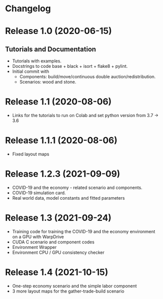 # Changelog

# Release 1.0 (2020-06-15)

## Tutorials and Documentation

- Tutorials with examples.
- Docstrings to code base + black + isort + flake8 + pylint.
- Initial commit with
  - Components: build/move/continuous double auction/redistribution.
  - Scenarios: wood and stone.
  
# Release 1.1 (2020-08-06)

- Links for the tutorials to run on Colab and set python version from 3.7 -> 3.6

# Release 1.1.1 (2020-08-06)

- Fixed layout maps

# Release 1.2.3 (2021-09-09)

- COVID-19 and the economy - related scenario and components.
- COVID-19 simulation card.
- Real world data, model constants and fitted parameters

# Release 1.3 (2021-09-24)
- Training code for training the COVID-19 and the economy environment on a GPU with WarpDrive
- CUDA C scenario and component codes
- Environment Wrapper
- Environment CPU / GPU consistency checker

# Release 1.4 (2021-10-15)
- One-step economy scenario and the simple labor component
- 3 more layout maps for the gather-trade-build scenario
